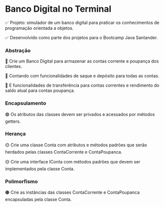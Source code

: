 # Banco Digital no Terminal

✅ Projeto: simulador de um banco digital para praticar os conhecimentos de programação orientada a objetos.

✅ Desenvolvido como parte dos projetos para o Bootcamp Java Santander.

### Abstração

🔵 Crie um Banco Digital para armazenar as contas corrente e poupança dos clientes.

🔵 Contando com funcionalidades de saque e depósito para todas as contas.

🔵 E funcionalidades de transferência para contas correntes e rendimento do saldo atual para contas poupança.

### Encapsulamento

🟣 Os atributos das classes devem ser privados e acessados por métodos getters.

### Herança

🟡 Crie uma classe Conta com atributos e métodos padrões que serão herdados pelas classes ContaCorrente e ContaPoupanca.

🟡 Crie uma interface IConta com métodos padrões que devem ser implementados pela classe Conta.

### Polimorfismo

🟠 Crie as instâncias das classes ContaCorrente e ContaPoupanca encapsuladas pela classe Conta.
